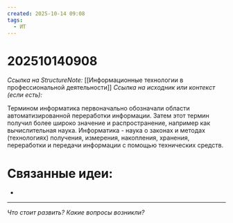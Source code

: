```yaml
---
created: 2025-10-14 09:08
tags:
  - ИТ
---
```

# 202510140908
*Ссылка на StructureNote:* [[Информационные технологии в профессиональной деятельности]]
*Ссылка на исходник или контекст (если есть):* 

Термином информатика первоначально обозначали области автоматизированной переработки информации. Затем этот термин получил более широко значение и распространение, например как вычислительная наука. 
Информатика - наука о законах  и методах (технологиях) получения, измерения, накопления, хранения, переработки и передачи информации с помощью технических средств.


# Связанные идеи:
* 
---

*Что стоит развить? Какие вопросы возникли?*